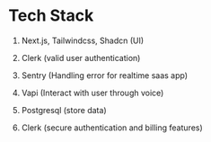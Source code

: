 # Tech Stack

1. Next.js, Tailwindcss, Shadcn (UI)

2. Clerk (valid user authentication)

3. Sentry (Handling error for realtime saas app)

4. Vapi (Interact with user through voice)

5. Postgresql (store data)

6. Clerk (secure authentication and billing features)